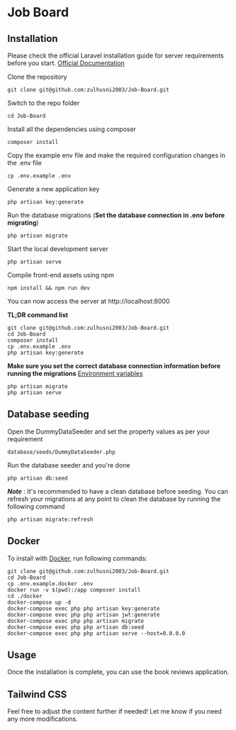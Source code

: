 # Job Board

## Installation

Please check the official Laravel installation guide for server requirements before you start. [Official Documentation](https://laravel.com/docs/5.4/installation#installation)

Clone the repository

    git clone git@github.com:zulhusni2003/Job-Board.git

Switch to the repo folder

    cd Job-Board

Install all the dependencies using composer

    composer install

Copy the example env file and make the required configuration changes in the .env file

    cp .env.example .env

Generate a new application key

    php artisan key:generate

Run the database migrations (**Set the database connection in .env before migrating**)

    php artisan migrate

Start the local development server

    php artisan serve

Compile front-end assets using npm

    npm install && npm run dev

You can now access the server at http://localhost:8000

**TL;DR command list**

    git clone git@github.com:zulhusni2003/Job-Board.git
    cd Job-Board
    composer install
    cp .env.example .env
    php artisan key:generate
    
**Make sure you set the correct database connection information before running the migrations** [Environment variables](#environment-variables)

    php artisan migrate
    php artisan serve

## Database seeding

Open the DummyDataSeeder and set the property values as per your requirement

    database/seeds/DummyDataSeeder.php

Run the database seeder and you're done

    php artisan db:seed

***Note*** : It's recommended to have a clean database before seeding. You can refresh your migrations at any point to clean the database by running the following command

    php artisan migrate:refresh
    
## Docker

To install with [Docker](https://www.docker.com), run following commands:

```
git clone git@github.com:zulhusni2003/Job-Board.git
cd Job-Board
cp .env.example.docker .env
docker run -v $(pwd):/app composer install
cd ./docker
docker-compose up -d
docker-compose exec php php artisan key:generate
docker-compose exec php php artisan jwt:generate
docker-compose exec php php artisan migrate
docker-compose exec php php artisan db:seed
docker-compose exec php php artisan serve --host=0.0.0.0
```

## Usage

Once the installation is complete, you can use the book reviews application.

## Tailwind CSS

Feel free to adjust the content further if needed! Let me know if you need any more modifications.

